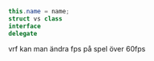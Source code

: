 
```c#
this.name = name;
struct vs class
interface
delegate

```
vrf kan man ändra fps på spel över 60fps